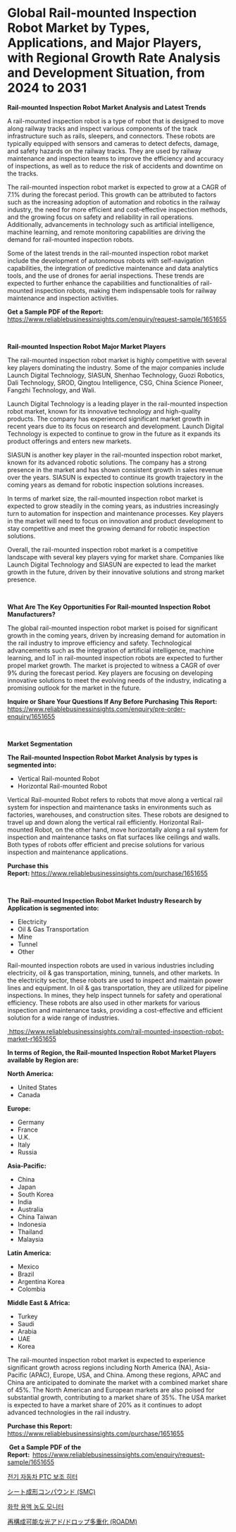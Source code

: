 <p><h1>Global Rail-mounted Inspection Robot Market by Types, Applications, and Major Players, with Regional Growth Rate Analysis and Development Situation, from 2024 to 2031</h1></p><p><strong>Rail-mounted Inspection Robot Market Analysis and Latest Trends</strong></p>
<p><p>A rail-mounted inspection robot is a type of robot that is designed to move along railway tracks and inspect various components of the track infrastructure such as rails, sleepers, and connectors. These robots are typically equipped with sensors and cameras to detect defects, damage, and safety hazards on the railway tracks. They are used by railway maintenance and inspection teams to improve the efficiency and accuracy of inspections, as well as to reduce the risk of accidents and downtime on the tracks.</p><p>The rail-mounted inspection robot market is expected to grow at a CAGR of 7.1% during the forecast period. This growth can be attributed to factors such as the increasing adoption of automation and robotics in the railway industry, the need for more efficient and cost-effective inspection methods, and the growing focus on safety and reliability in rail operations. Additionally, advancements in technology such as artificial intelligence, machine learning, and remote monitoring capabilities are driving the demand for rail-mounted inspection robots.</p><p>Some of the latest trends in the rail-mounted inspection robot market include the development of autonomous robots with self-navigation capabilities, the integration of predictive maintenance and data analytics tools, and the use of drones for aerial inspections. These trends are expected to further enhance the capabilities and functionalities of rail-mounted inspection robots, making them indispensable tools for railway maintenance and inspection activities.</p></p>
<p><strong>Get a Sample PDF of the Report:&nbsp;</strong> <a href="https://www.reliablebusinessinsights.com/enquiry/request-sample/1651655">https://www.reliablebusinessinsights.com/enquiry/request-sample/1651655</a></p>
<p>&nbsp;</p>
<p><strong>Rail-mounted Inspection Robot Major Market Players</strong></p>
<p><p>The rail-mounted inspection robot market is highly competitive with several key players dominating the industry. Some of the major companies include Launch Digital Technology, SIASUN, Shenhao Technology, Guozi Robotics, Dali Technology, SROD, Qingtou Intelligence, CSG, China Science Pioneer, Fangzhi Technology, and Wali.</p><p>Launch Digital Technology is a leading player in the rail-mounted inspection robot market, known for its innovative technology and high-quality products. The company has experienced significant market growth in recent years due to its focus on research and development. Launch Digital Technology is expected to continue to grow in the future as it expands its product offerings and enters new markets.</p><p>SIASUN is another key player in the rail-mounted inspection robot market, known for its advanced robotic solutions. The company has a strong presence in the market and has shown consistent growth in sales revenue over the years. SIASUN is expected to continue its growth trajectory in the coming years as demand for robotic inspection solutions increases.</p><p>In terms of market size, the rail-mounted inspection robot market is expected to grow steadily in the coming years, as industries increasingly turn to automation for inspection and maintenance processes. Key players in the market will need to focus on innovation and product development to stay competitive and meet the growing demand for robotic inspection solutions.</p><p>Overall, the rail-mounted inspection robot market is a competitive landscape with several key players vying for market share. Companies like Launch Digital Technology and SIASUN are expected to lead the market growth in the future, driven by their innovative solutions and strong market presence.</p></p>
<p>&nbsp;</p>
<p><strong>What Are The Key Opportunities For Rail-mounted Inspection Robot Manufacturers?</strong></p>
<p><p>The global rail-mounted inspection robot market is poised for significant growth in the coming years, driven by increasing demand for automation in the rail industry to improve efficiency and safety. Technological advancements such as the integration of artificial intelligence, machine learning, and IoT in rail-mounted inspection robots are expected to further propel market growth. The market is projected to witness a CAGR of over 9% during the forecast period. Key players are focusing on developing innovative solutions to meet the evolving needs of the industry, indicating a promising outlook for the market in the future.</p></p>
<p><strong>Inquire or Share Your Questions If Any Before Purchasing This Report:</strong> <a href="https://www.reliablebusinessinsights.com/enquiry/pre-order-enquiry/1651655">https://www.reliablebusinessinsights.com/enquiry/pre-order-enquiry/1651655</a></p>
<p>&nbsp;</p>
<p><strong>Market Segmentation</strong></p>
<p><strong>The Rail-mounted Inspection Robot Market Analysis by types is segmented into:</strong></p>
<p><ul><li>Vertical Rail-mounted Robot</li><li>Horizontal Rail-mounted Robot</li></ul></p>
<p><p>Vertical Rail-mounted Robot refers to robots that move along a vertical rail system for inspection and maintenance tasks in environments such as factories, warehouses, and construction sites. These robots are designed to travel up and down along the vertical rail efficiently. Horizontal Rail-mounted Robot, on the other hand, move horizontally along a rail system for inspection and maintenance tasks on flat surfaces like ceilings and walls. Both types of robots offer efficient and precise solutions for various inspection and maintenance applications.</p></p>
<p><strong>Purchase this Report:&nbsp;</strong><a href="https://www.reliablebusinessinsights.com/purchase/1651655">https://www.reliablebusinessinsights.com/purchase/1651655</a></p>
<p>&nbsp;</p>
<p><strong>The Rail-mounted Inspection Robot Market Industry Research by Application is segmented into:</strong></p>
<p><ul><li>Electricity</li><li>Oil & Gas Transportation</li><li>Mine</li><li>Tunnel</li><li>Other</li></ul></p>
<p><p>Rail-mounted inspection robots are used in various industries including electricity, oil & gas transportation, mining, tunnels, and other markets. In the electricity sector, these robots are used to inspect and maintain power lines and equipment. In oil & gas transportation, they are utilized for pipeline inspections. In mines, they help inspect tunnels for safety and operational efficiency. These robots are also used in other markets for various inspection and maintenance tasks, providing a cost-effective and efficient solution for a wide range of industries.</p></p>
<p><a href="https://www.reliablebusinessinsights.com/rail-mounted-inspection-robot-market-r1651655">&nbsp;https://www.reliablebusinessinsights.com/rail-mounted-inspection-robot-market-r1651655</a></p>
<p><strong>In terms of Region, the Rail-mounted Inspection Robot Market Players available by Region are:</strong></p>
<p>
    <p> <strong> North America: </strong>
        <ul>
            <li>United States</li>
            <li>Canada</li>
        </ul>
        </p> 
    <p> <strong> Europe: </strong>
        <ul>
            <li>Germany</li>
            <li>France</li>
            <li>U.K.</li>
            <li>Italy</li>
            <li>Russia</li>
        </ul>
        </p> 
    <p> <strong> Asia-Pacific: </strong>
        <ul>
            <li>China</li>
            <li>Japan</li>
            <li>South Korea</li>
            <li>India</li>
            <li>Australia</li>
            <li>China Taiwan</li>
            <li>Indonesia</li>
            <li>Thailand</li>
            <li>Malaysia</li>
        </ul>
        </p> 
    <p> <strong> Latin America: </strong>
        <ul>
            <li>Mexico</li>
            <li>Brazil</li>
            <li>Argentina Korea</li>
            <li>Colombia</li>
        </ul>
        </p> 
    <p> <strong> Middle East & Africa: </strong>
        <ul>
            <li>Turkey</li>
            <li>Saudi</li>
            <li>Arabia</li>
            <li>UAE</li>
            <li>Korea</li>
        </ul>
    </p>
    </p>
<p><p>The rail-mounted inspection robot market is expected to experience significant growth across regions including North America (NA), Asia-Pacific (APAC), Europe, USA, and China. Among these regions, APAC and China are anticipated to dominate the market with a combined market share of 45%. The North American and European markets are also poised for substantial growth, contributing to a market share of 35%. The USA market is expected to have a market share of 20% as it continues to adopt advanced technologies in the rail industry.</p></p>
<p><strong>Purchase this Report: </strong><a href="https://www.reliablebusinessinsights.com/purchase/1651655">https://www.reliablebusinessinsights.com/purchase/1651655</a></p>
<p>&nbsp;<strong>Get a Sample PDF of the Report:&nbsp;&nbsp;</strong><a href="https://www.reliablebusinessinsights.com/enquiry/request-sample/1651655">https://www.reliablebusinessinsights.com/enquiry/request-sample/1651655</a></p>
<p><strong></strong></p>
<p><p><a href="https://medium.com/@crumbles67678/%EC%A0%84%EA%B8%B0-%EC%9E%90%EB%8F%99%EC%B0%A8-ptc-%EB%B3%B4%EC%A1%B0-%ED%9E%88%ED%84%B0-%EC%8B%9C%EC%9E%A5-%EC%9C%A0%ED%98%95-%EC%9D%91%EC%9A%A9-%EB%B0%8F-%EC%A7%80%EB%A6%AC%EC%97%90-%EB%8C%80%ED%95%9C-%ED%8F%AC%EA%B4%84%EC%A0%81%EC%9D%B8-%ED%8F%89%EA%B0%80-042dea2e7eaf">전기 자동차 PTC 보조 히터</a></p><p><a href="https://medium.com/@phillipbarnett65/%E3%82%B7%E3%83%BC%E3%83%88%E6%88%90%E5%BD%A2%E8%A4%87%E5%90%88%E6%9D%90%E6%96%99-smc-%E5%B8%82%E5%A0%B4%E5%88%86%E6%9E%90-%E3%81%9D%E3%81%AEcagr-%E5%B8%82%E5%A0%B4%E3%82%BB%E3%82%B0%E3%83%A1%E3%83%B3%E3%83%86%E3%83%BC%E3%82%B7%E3%83%A7%E3%83%B3-%E3%81%8A%E3%82%88%E3%81%B3%E3%82%B0%E3%83%AD%E3%83%BC%E3%83%90%E3%83%AB%E7%94%A3%E6%A5%AD%E6%A6%82%E8%A6%81-e4dc88b2e1ae">シート成形コンパウンド (SMC)</a></p><p><a href="https://medium.com/@carolynurton5656/%ED%99%94%ED%95%99-%EC%9A%A9%EC%95%A1-%EB%86%8D%EB%8F%84-%EB%AA%A8%EB%8B%88%ED%84%B0-%EC%8B%9C%EC%9E%A5-%EC%84%B1%EA%B3%B5%EC%A0%81%EC%9D%B8-%EB%B9%84%EC%A6%88%EB%8B%88%EC%8A%A4-%EC%A0%84%EB%9E%B5%EC%9D%98-%EC%97%B4%EC%87%A0-2031%EB%85%84%EA%B9%8C%EC%A7%80-%EC%98%88%EC%B8%A1-d2d2143c5467">화학 용액 농도 모니터</a></p><p><a href="https://medium.com/@bertramveum2023/%E5%86%8D%E6%A7%8B%E6%88%90%E5%8F%AF%E8%83%BD%E3%81%AA%E5%85%89%E3%82%A2%E3%83%89-%E3%83%89%E3%83%AD%E3%83%83%E3%83%97%E5%A4%9A%E9%87%8D%E5%8C%96-roadm-%E5%B8%82%E5%A0%B4%E8%AA%BF%E6%9F%BB%E3%83%AC%E3%83%9D%E3%83%BC%E3%83%88-%E3%81%9D%E3%81%AE%E6%AD%B4%E5%8F%B2%E3%81%A82024%E5%B9%B4%E3%81%8B%E3%82%892031%E5%B9%B4%E3%81%BE%E3%81%A7%E3%81%AE%E4%BA%88%E6%B8%AC-12aa74f38e89">再構成可能な光アド/ドロップ多重化 (ROADM)</a></p></p>